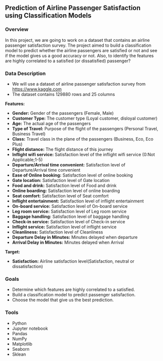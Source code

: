 ## Prediction of Airline Passenger Satisfaction using Classification Models

### Overview

In this project, we are going to work on a dataset that contains an airline passenger satisfaction survey. The project aimed to build a classification model to predict whether the airline passengers are satisfied or not and see if the model gives us a good accuracy or not.
Also, to identify the features are highly correlated to a satisfied (or dissatisfied) passenger? 

### Data Description

- We will use a dataset of airline passenger satisfaction survey from https://www.kaggle.com
- The dataset contains 129880 rows and 25 columns 


**Features:**
- **Gender:** Gender of the passengers (Female, Male)
- **Customer Type:** The customer type (Loyal customer, disloyal customer)
- **Age:** The actual age of the passengers
- **Type of Travel:** Purpose of the flight of the passengers (Personal Travel, Business Travel)
- **Class:** Travel class in the plane of the passengers (Business, Eco, Eco Plus)
- **Flight distance:** The flight distance of this journey
- **Inflight wifi service:** Satisfaction level of the inflight wifi service (0:Not Applicable;1-5)
- **Departure/Arrival time convenient:** Satisfaction level of Departure/Arrival time convenient
- **Ease of Online booking:** Satisfaction level of online booking
- **Gate location:** Satisfaction level of Gate location
- **Food and drink:** Satisfaction level of Food and drink
- **Online boarding:** Satisfaction level of online boarding
- **Seat comfort:** Satisfaction level of Seat comfort
- **Inflight entertainment:** Satisfaction level of inflight entertainment
- **On-board service:** Satisfaction level of On-board service
- **Leg room service:** Satisfaction level of Leg room service
- **Baggage handling:** Satisfaction level of baggage handling
- **Check-in service:** Satisfaction level of Check-in service
- **Inflight service:** Satisfaction level of inflight service
- **Cleanliness:** Satisfaction level of Cleanliness
- **Departure Delay in Minutes:** Minutes delayed when departure
- **Arrival Delay in Minutes:** Minutes delayed when Arrival

**Target:**
- **Satisfaction:** Airline satisfaction level(Satisfaction, neutral or dissatisfaction)


### Goals

- Determine which features are highly correlated to a satisfied.
- Build a classification model to predict passenger satisfaction.
- Choose the model that give us the best prediction.


### Tools

- Python
- Jupyter notebook
- Pandas
- NumPy
- Matplotlib
- Seaborn
- Sklean

